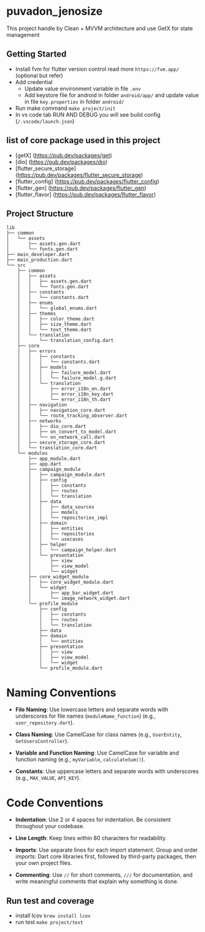 # puvadon_jenosize

This project handle by Clean + MVVM architecture and use GetX for state management

## Getting Started

- Install fvm for flutter version control read more `https://fvm.app/` (optional but refer)
- Add credential
  - Update value environment variable in file `.env`
  - Add keystore file for android in folder `android/app/` and update value in file `key.properties` in folder `android/`
- Run make command `make project/init`
- In vs code tab RUN AND DEBUG you will see build config (`/.vscode/launch.json`)

## list of core package used in this project

- [getX] (https://pub.dev/packages/get)
- [dio] (https://pub.dev/packages/dio)
- [flutter_secure_storage] (https://pub.dev/packages/flutter_secure_storage)
- [flutter_config] (https://pub.dev/packages/flutter_config)
- [flutter_gen] (https://pub.dev/packages/flutter_gen)
- [flutter_flavor] (https://pub.dev/packages/flutter_flavor)

## Project Structure

```
lib
├── common
│   └── assets
│       ├── assets.gen.dart
│       └── fonts.gen.dart
├── main_developer.dart
├── main_production.dart
└── src
    ├── common
    │   ├── assets
    │   │   ├── assets.gen.dart
    │   │   └── fonts.gen.dart
    │   ├── constants
    │   │   └── constants.dart
    │   ├── enums
    │   │   └── global_enums.dart
    │   ├── themes
    │   │   ├── color_theme.dart
    │   │   ├── size_theme.dart
    │   │   └── text_theme.dart
    │   └── translation
    │       └── translation_config.dart
    ├── core
    │   ├── errors
    │   │   ├── constants
    │   │   │   └── constants.dart
    │   │   ├── models
    │   │   │   ├── failure_model.dart
    │   │   │   └── failure_model.g.dart
    │   │   └── translation
    │   │       ├── error_i18n_en.dart
    │   │       ├── error_i18n_key.dart
    │   │       └── error_i18n_th.dart
    │   ├── navigation
    │   │   ├── navigation_core.dart
    │   │   └── route_tracking_observer.dart
    │   ├── networks
    │   │   ├── dio_core.dart
    │   │   ├── on_convert_to_model.dart
    │   │   └── on_network_call.dart
    │   ├── secure_storage_core.dart
    │   └── translation_core.dart
    └── modules
        ├── app_module.dart
        ├── app.dart
        ├── campaign_module
        │   ├── campaign_module.dart
        │   ├── config
        │   │   ├── constants
        │   │   ├── routes
        │   │   └── translation
        │   ├── data
        │   │   ├── data_sources
        │   │   ├── models
        │   │   └── repositories_impl
        │   ├── domain
        │   │   ├── entities
        │   │   ├── repositories
        │   │   └── usecases
        │   ├── helper
        │   │   └── campaign_helper.dart
        │   └── presentation
        │       ├── view
        │       ├── view_model
        │       └── widget
        ├── core_widget_module
        │   ├── core_widget_module.dart
        │   └── widget
        │       ├── app_bar_widget.dart
        │       └── image_network_widget.dart
        └── profile_module
            ├── config
            │   ├── constants
            │   ├── routes
            │   └── translation
            ├── data
            ├── domain
            │   └── entities
            ├── presentation
            │   ├── view
            │   ├── view_model
            │   └── widget
            └── profile_module.dart
```

# Naming Conventions

- **File Naming**: Use lowercase letters and separate words with underscores for file names (`moduleName_function`) (e.g., `user_repository.dart`).

- **Class Naming**: Use CamelCase for class names (e.g., `UserEntity`, `GetUsersController`).

- **Variable and Function Naming**: Use CamelCase for variable and function naming (e.g., `myVariable`, `calculateSum()`).

- **Constants**: Use uppercase letters and separate words with underscores (e.g., `MAX_VALUE`, `API_KEY`).

# Code Conventions

- **Indentation**: Use 2 or 4 spaces for indentation. Be consistent throughout your codebase.

- **Line Length**: Keep lines within 80 characters for readability.

- **Imports**: Use separate lines for each import statement. Group and order imports: Dart core libraries first, followed by third-party packages, then your own project files.

- **Commenting**: Use `//` for short comments, `///` for documentation, and write meaningful comments that explain why something is done.

## Run test and coverage

- install lcov `brew install lcov`
- run test `make project/test`
